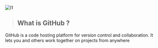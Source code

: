 
![I1](https://connectnigeria.com/articles/wp-content/uploads/2018/11/GitHub-2.png)

> ## What is GitHub ?

GitHub is a code hosting platform for version control and collaboration. It lets you and others work together on projects from anywhere
